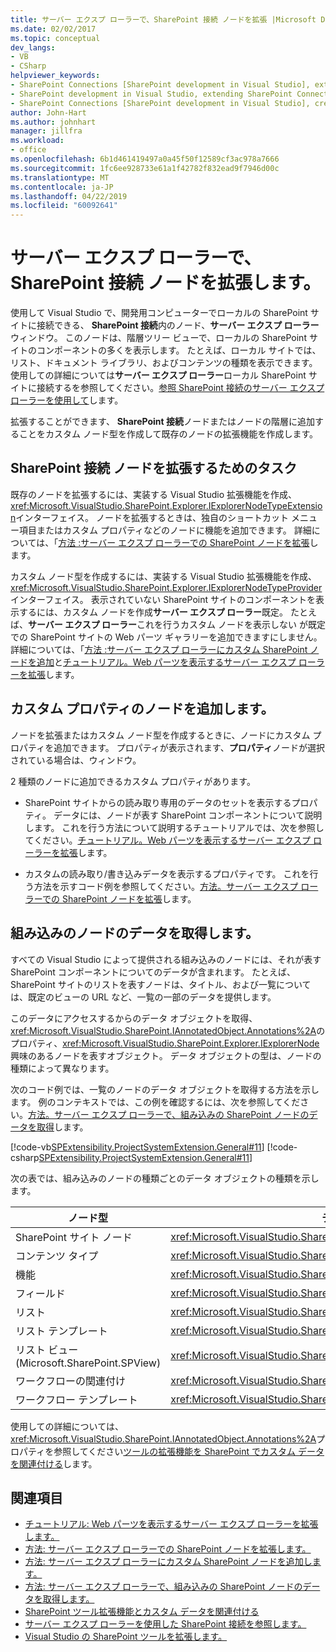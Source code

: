 ```yaml
---
title: サーバー エクスプ ローラーで、SharePoint 接続 ノードを拡張 |Microsoft Docs
ms.date: 02/02/2017
ms.topic: conceptual
dev_langs:
- VB
- CSharp
helpviewer_keywords:
- SharePoint Connections [SharePoint development in Visual Studio], extending a node
- SharePoint development in Visual Studio, extending SharePoint Connections node in Server Explorer
- SharePoint Connections [SharePoint development in Visual Studio], creating a new node type
author: John-Hart
ms.author: johnhart
manager: jillfra
ms.workload:
- office
ms.openlocfilehash: 6b1d461419497a0a45f50f12589cf3ac978a7666
ms.sourcegitcommit: 1fc6ee928733e61a1f42782f832ead9f7946d00c
ms.translationtype: MT
ms.contentlocale: ja-JP
ms.lasthandoff: 04/22/2019
ms.locfileid: "60092641"
---
```

# <a name="extend-the-sharepoint-connections-node-in-server-explorer"></a>サーバー エクスプ ローラーで、SharePoint 接続 ノードを拡張します。
  使用して Visual Studio で、開発用コンピューターでローカルの SharePoint サイトに接続できる、 **SharePoint 接続**内のノード、**サーバー エクスプ ローラー**ウィンドウ。 このノードは、階層ツリー ビューで、ローカルの SharePoint サイトのコンポーネントの多くを表示します。 たとえば、ローカル サイトでは、リスト、ドキュメント ライブラリ、およびコンテンツの種類を表示できます。 使用しての詳細については**サーバー エクスプ ローラー**ローカル SharePoint サイトに接続するを参照してください。[参照 SharePoint 接続のサーバー エクスプ ローラーを使用して](../sharepoint/browsing-sharepoint-connections-using-server-explorer.md)します。

 拡張することができます、 **SharePoint 接続**ノードまたはノードの階層に追加することをカスタム ノード型を作成して既存のノードの拡張機能を作成します。

## <a name="tasks-for-extending-the-sharepoint-connections-node"></a>SharePoint 接続 ノードを拡張するためのタスク
 既存のノードを拡張するには、実装する Visual Studio 拡張機能を作成、<xref:Microsoft.VisualStudio.SharePoint.Explorer.IExplorerNodeTypeExtension>インターフェイス。 ノードを拡張するときは、独自のショートカット メニュー項目またはカスタム プロパティなどのノードに機能を追加できます。 詳細については、「[方法 :サーバー エクスプ ローラーでの SharePoint ノードを拡張](../sharepoint/how-to-extend-a-sharepoint-node-in-server-explorer.md)します。

 カスタム ノード型を作成するには、実装する Visual Studio 拡張機能を作成、<xref:Microsoft.VisualStudio.SharePoint.Explorer.IExplorerNodeTypeProvider>インターフェイス。 表示されていない SharePoint サイトのコンポーネントを表示するには、カスタム ノードを作成**サーバー エクスプ ローラー**既定。 たとえば、**サーバー エクスプ ローラー**これを行うカスタム ノードを表示しない が既定での SharePoint サイトの Web パーツ ギャラリーを追加できますにしません。 詳細については、「[方法 :サーバー エクスプ ローラーにカスタム SharePoint ノードを追加](../sharepoint/how-to-add-a-custom-sharepoint-node-to-server-explorer.md)と[チュートリアル。Web パーツを表示するサーバー エクスプ ローラーを拡張](../sharepoint/walkthrough-extending-server-explorer-to-display-web-parts.md)します。

## <a name="add-custom-properties-to-nodes"></a>カスタム プロパティのノードを追加します。
 ノードを拡張またはカスタム ノード型を作成するときに、ノードにカスタム プロパティを追加できます。 プロパティが表示されます、**プロパティ**ノードが選択されている場合は、ウィンドウ。

 2 種類のノードに追加できるカスタム プロパティがあります。

- SharePoint サイトからの読み取り専用のデータのセットを表示するプロパティ。 データには、ノードが表す SharePoint コンポーネントについて説明します。 これを行う方法について説明するチュートリアルでは、次を参照してください。[チュートリアル。Web パーツを表示するサーバー エクスプ ローラーを拡張](../sharepoint/walkthrough-extending-server-explorer-to-display-web-parts.md)します。

- カスタムの読み取り/書き込みデータを表示するプロパティです。 これを行う方法を示すコード例を参照してください。[方法。サーバー エクスプ ローラーでの SharePoint ノードを拡張](../sharepoint/how-to-extend-a-sharepoint-node-in-server-explorer.md)します。

## <a name="get-data-for-built-in-nodes"></a>組み込みのノードのデータを取得します。
 すべての Visual Studio によって提供される組み込みのノードには、それが表す SharePoint コンポーネントについてのデータが含まれます。 たとえば、SharePoint サイトのリストを表すノードは、タイトル、および一覧については、既定のビューの URL など、一覧の一部のデータを提供します。

 このデータにアクセスするからのデータ オブジェクトを取得、<xref:Microsoft.VisualStudio.SharePoint.IAnnotatedObject.Annotations%2A>のプロパティ、<xref:Microsoft.VisualStudio.SharePoint.Explorer.IExplorerNode>興味のあるノードを表すオブジェクト。 データ オブジェクトの型は、ノードの種類によって異なります。

 次のコード例では、一覧のノードのデータ オブジェクトを取得する方法を示します。 例のコンテキストでは、この例を確認するには、次を参照してください。[方法。サーバー エクスプ ローラーで、組み込みの SharePoint ノードのデータを取得](../sharepoint/how-to-get-data-for-a-built-in-sharepoint-node-in-server-explorer.md)します。

 [!code-vb[SPExtensibility.ProjectSystemExtension.General#11](../sharepoint/codesnippet/VisualBasic/projectsystemexamples/extension/serverexplorerextensionnodeinfo.vb#11)]
 [!code-csharp[SPExtensibility.ProjectSystemExtension.General#11](../sharepoint/codesnippet/CSharp/projectsystemexamples/extension/serverexplorerextensionnodeinfo.cs#11)]

 次の表では、組み込みのノードの種類ごとのデータ オブジェクトの種類を示します。

|ノード型|データ オブジェクトの種類|
|---------------|----------------------|
|SharePoint サイト ノード|<xref:Microsoft.VisualStudio.SharePoint.Explorer.IExplorerSiteNodeInfo>|
|コンテンツ タイプ|<xref:Microsoft.VisualStudio.SharePoint.Explorer.Extensions.IContentTypeNodeInfo>|
|機能|<xref:Microsoft.VisualStudio.SharePoint.Explorer.Extensions.IFeatureNodeInfo>|
|フィールド|<xref:Microsoft.VisualStudio.SharePoint.Explorer.Extensions.IFieldNodeInfo>|
|リスト|<xref:Microsoft.VisualStudio.SharePoint.Explorer.Extensions.IListNodeInfo>|
|リスト テンプレート|<xref:Microsoft.VisualStudio.SharePoint.Explorer.Extensions.IListTemplateNodeInfo>|
|リスト ビュー (Microsoft.SharePoint.SPView)|<xref:Microsoft.VisualStudio.SharePoint.Explorer.Extensions.IListViewNodeInfo>|
|ワークフローの関連付け|<xref:Microsoft.VisualStudio.SharePoint.Explorer.Extensions.IWorkflowAssociationNodeInfo>|
|ワークフロー テンプレート|<xref:Microsoft.VisualStudio.SharePoint.Explorer.Extensions.IWorkflowTemplateNodeInfo>|

 使用しての詳細については、<xref:Microsoft.VisualStudio.SharePoint.IAnnotatedObject.Annotations%2A>プロパティを参照してください[ツールの拡張機能を SharePoint でカスタム データを関連付ける](../sharepoint/associating-custom-data-with-sharepoint-tools-extensions.md)します。

## <a name="see-also"></a>関連項目
- [チュートリアル: Web パーツを表示するサーバー エクスプ ローラーを拡張します。](../sharepoint/walkthrough-extending-server-explorer-to-display-web-parts.md)
- [方法: サーバー エクスプ ローラーでの SharePoint ノードを拡張します。](../sharepoint/how-to-extend-a-sharepoint-node-in-server-explorer.md)
- [方法: サーバー エクスプ ローラーにカスタム SharePoint ノードを追加します。](../sharepoint/how-to-add-a-custom-sharepoint-node-to-server-explorer.md)
- [方法: サーバー エクスプ ローラーで、組み込みの SharePoint ノードのデータを取得します。](../sharepoint/how-to-get-data-for-a-built-in-sharepoint-node-in-server-explorer.md)
- [SharePoint ツール拡張機能とカスタム データを関連付ける](../sharepoint/associating-custom-data-with-sharepoint-tools-extensions.md)
- [サーバー エクスプ ローラーを使用した SharePoint 接続を参照します。](../sharepoint/browsing-sharepoint-connections-using-server-explorer.md)
- [Visual Studio の SharePoint ツールを拡張します。](../sharepoint/extending-the-sharepoint-tools-in-visual-studio.md)
